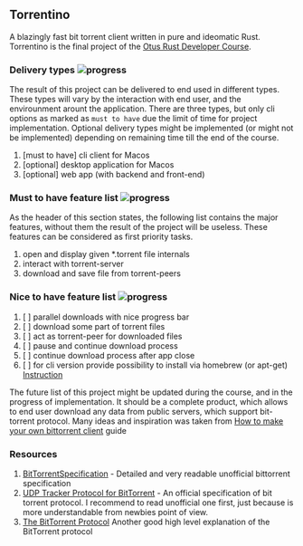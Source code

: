 ## Torrentino


A blazingly fast bit torrent client written in pure and ideomatic Rust. Torrentino is the final project of the 
[Otus Rust Developer Course](https://otus.ru/lessons/rust-developer/).


### Delivery types ![progress](https://progress-bar.dev/0/?scale=3&width=120&color=babaca&suffix=%20of%203)

The result of this project can be delivered to end used in different types. These types will vary by the interaction
with end user, and the envirounment arount the application. There are three types, but only cli options as marked as
`must to have` due the limit of time for project implementation. Optional delivery types might be implemented (or
might not be implemented) depending on remaining time till the end of the course.

1. [must to have] cli client for Macos
1. [optional] desktop application for Macos
1. [optional] web app (with backend and front-end)

### Must to have feature list ![progress](https://progress-bar.dev/0/?scale=3&width=120&color=babaca&suffix=%20of%203)

As the header of this section states, the following list contains the major features, without them the result of the
project will be useless. These features can be considered as first priority tasks.

1. open and display given *.torrent file internals
1. interact with torrent-server
1. download and save file from torrent-peers

### Nice to have feature list ![progress](https://progress-bar.dev/0/?scale=6&width=120&color=babaca&suffix=%20of%206)

1. [ ] parallel downloads with nice progress bar
1. [ ] download some part of torrent files
1. [ ] act as torrent-peer for downloaded files
1. [ ] pause and continue download process
1. [ ] continue download process after app close
1. [ ] for cli version provide possibility to install via homebrew (or apt-get) [Instruction](https://docs.brew.sh/Adding-Software-to-Homebrew#casks)

The future list of this project might be updated during the course, and in the progress of implementation. It should be
 a complete product, which allows to end user download any data from public servers, which support bit-torrent protocol. 
 Many ideas and inspiration was taken from [How to make your own bittorrent client](https://allenkim67.github.io/programming/2016/05/04/how-to-make-your-own-bittorrent-client.html#opening-the-torrent-file) guide

### Resources

1. [BitTorrentSpecification](https://wiki.theory.org/BitTorrentSpecification) - Detailed and very readable unofficial
bittorrent specification
1. [UDP Tracker Protocol for BitTorrent](http://www.bittorrent.org/beps/bep_0015.html) - An official specification of
bit torrent protocol. I recommend to read unofficial one first, just because is more understandable from newbies
point of view.
1. [The BitTorrent Protocol](https://www.morehawes.co.uk/old-guides/the-bittorrent-protocol) Another good high level explanation of the BitTorrent protocol

